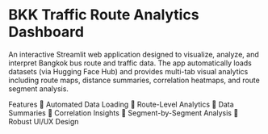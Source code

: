 # BKK Traffic Route Analytics Dashboard

An interactive Streamlit web application designed to visualize, analyze, and interpret Bangkok bus route and traffic data.
The app automatically loads datasets (via Hugging Face Hub) and provides multi-tab visual analytics including route maps, distance summaries, correlation heatmaps, and route segment analysis.

 Features
🔹 Automated Data Loading
🔹 Route-Level Analytics
🔹 Data Summaries
🔹 Correlation Insights
🔹 Segment-by-Segment Analysis
🔹 Robust UI/UX Design

